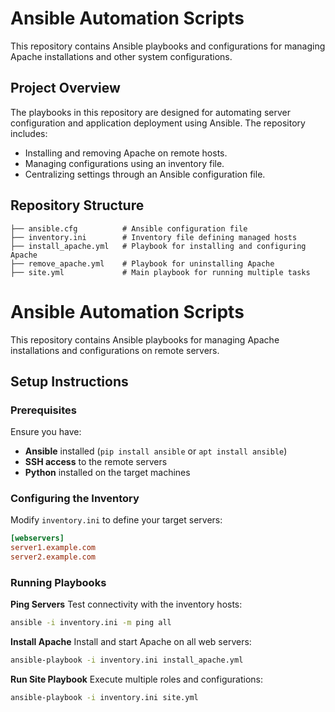 # Ansible Automation Scripts

This repository contains Ansible playbooks and configurations for managing Apache installations and other system configurations.

## Project Overview

The playbooks in this repository are designed for automating server configuration and application deployment using Ansible. The repository includes:
- Installing and removing Apache on remote hosts.
- Managing configurations using an inventory file.
- Centralizing settings through an Ansible configuration file.

## Repository Structure

```plaintext
├── ansible.cfg          # Ansible configuration file
├── inventory.ini        # Inventory file defining managed hosts
├── install_apache.yml   # Playbook for installing and configuring Apache
├── remove_apache.yml    # Playbook for uninstalling Apache
├── site.yml             # Main playbook for running multiple tasks
```
# Ansible Automation Scripts

This repository contains Ansible playbooks for managing Apache installations and configurations on remote servers.

## Setup Instructions

### Prerequisites
Ensure you have:
- **Ansible** installed (`pip install ansible` or `apt install ansible`)
- **SSH access** to the remote servers
- **Python** installed on the target machines

### Configuring the Inventory
Modify `inventory.ini` to define your target servers:

```ini
[webservers]
server1.example.com
server2.example.com
```

### Running Playbooks
**Ping Servers**
Test connectivity with the inventory hosts:

```bash
ansible -i inventory.ini -m ping all
```
**Install Apache**
Install and start Apache on all web servers:

```bash
ansible-playbook -i inventory.ini install_apache.yml
```
**Run Site Playbook**
Execute multiple roles and configurations:
```bash
ansible-playbook -i inventory.ini site.yml
```

